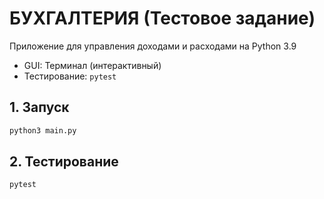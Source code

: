 # БУХГАЛТЕРИЯ (Тестовое задание)

Приложение для управления доходами и расходами на Python 3.9

* GUI: Терминал (интерактивный)
* Тестирование: `pytest`

## 1. Запуск
```bash
python3 main.py
```

## 2. Тестирование
```bash
pytest
```

